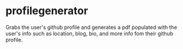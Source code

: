 # profilegenerator

Grabs the user's github profile and generates a pdf populated with the user's info such as location, blog, bio, and more info fom their github profile.
